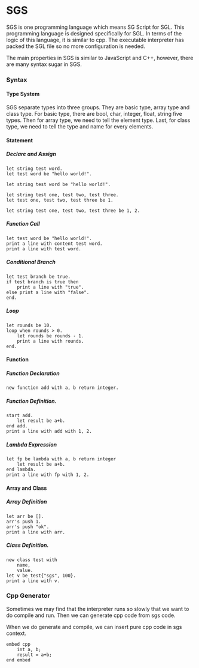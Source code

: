 # SGS
SGS is one programming language which means SG Script for SGL. This programming language is designed specifically for SGL. In terms of the logic of this language, it is similar to cpp. The executable interpreter has packed the SGL file so no more configuration is needed.

The main properties in SGS is similar to JavaScript and C++, however, there are many syntax sugar in SGS.

### Syntax

#### Type System

SGS separate types into three groups. They are basic type, array type and class type. For basic type, there are bool, char, integer, float, string five types. Then for array type, we need to tell the element type. Last, for class type, we need to tell the type and name for every elements.

#### Statement

##### Declare and Assign

```sgs
let string test word.
let test word be "hello world!".

let string test word be "hello world!".

let string test one, test two, test three.
let test one, test two, test three be 1.

let string test one, test two, test three be 1, 2.
```

##### Function Call

```sgs
let test word be "hello world!".
print a line with content test word.
print a line with test word.
```

##### Conditional Branch

```sgs
let test branch be true.
if test branch is true then
	print a line with "true".
else print a line with "false".
end.
```

##### Loop

```sgs
let rounds be 10.
loop when rounds > 0.
	let rounds be rounds - 1.
	print a line with rounds.
end.
```



#### Function

##### Function Declaration

```sgs
new function add with a, b return integer.
```

##### Function Definition.

```sgs
start add.
	let result be a+b.
end add.
print a line with add with 1, 2.
```

##### Lambda Expression

```sgs
let fp be lambda with a, b return integer
	let result be a+b.
end lambda.
print a line with fp with 1, 2.
```



#### Array and Class

##### Array Definition

```sgs
let arr be [].
arr's push 1.
arr's push "ok".
print a line with arr.
```

##### Class Definition.

```sgs
new class test with
	name,
	value.
let v be test{"sgs", 100}.
print a line with v.
```



### Cpp Generator

Sometimes we may find that the interpreter runs so slowly that we want to do compile and run. Then we can generate cpp code from sgs code.

When we do generate and compile, we can insert pure cpp code in sgs context.

```sgs
embed cpp
	int a, b;
	result = a+b;
end embed
```



